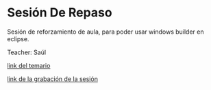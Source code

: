 # Sesión De Repaso

Sesión de reforzamiento de aula, para poder usar windows builder en eclipse.

Teacher: Saúl

[link del temario](https://miro.com/app/board/uXjVMmyvZPE=/?share_link_id=449854558359)

[link de la grabación de la sesión](https://us06web.zoom.us/rec/share/cyLEXYoH8Gyq_7TqgnPxJO-7ZcyZCSxgX5rXPfkSnHCnoIDzP24fYwe-d-s1KgYv.P8PvlfIraxPCFyy_)
